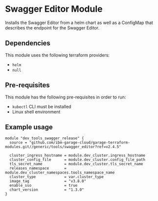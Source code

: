 # Swagger Editor Module

Installs the Swagger Editor from a helm chart as well as a ConfigMap that describes the endpoint
for the Swagger Editor. 

## Dependencies

This module uses the following terraform providers:

- `helm`
- `null`
 
## Pre-requisites

This module has the following pre-requisites in order to run:

- `kubectl` CLI must be installed
- Linux shell environment

## Example usage

```hcl-terraform
module "dev_tools_swagger_release" {
  source = "github.com/ibm-garage-cloud/garage-terraform-modules.git//generic/tools/swagger_editor?ref=v2.4.5"

  cluster_ingress_hostname = module.dev_cluster.ingress_hostname
  cluster_config_file      = module.dev_cluster.config_file_path
  tls_secret_name          = module.dev_cluster.tls_secret_name
  releases_namespace       = module.dev_cluster_namespaces.tools_namespace_name
  cluster_type             = var.cluster_type
  image_tag                = "v3.8.0"
  enable_sso               = true
  chart_version            = "1.3.0"
}
```
